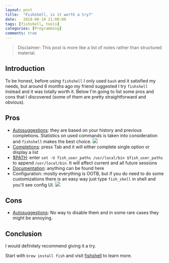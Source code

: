 ```yaml
---
layout: post
title:  "Fishshell, is it worth a try?"
date:   2018-08-18 21:00:00
tags: [fishshell, tools]
categories: [Programming]
comments: true
---
```

> Disclaimer: This post is more like a list of notes rather than structured material.

Introduction
----
To be honest, before using `fishshell` I only used `bash` and it satisfied my needs, but around 6 months ago my friend suggested I try `fishshell` instead and it was totally worth it. 
Below I'm going to list some pros and cons that I discovered (some of them are pretty straightforward and obvious).
<!--more-->
Pros
----
* [Autosuggestions](https://fishshell.com/docs/current/tutorial.html#tut_autosuggestions): they are based on your history and previous completions. 
Statistics on used commands is taken into consideration and `fishshell` makes the best choice.
![](assets/images/fishshell/fish-1.jpg)
* [Completions](https://fishshell.com/docs/current/tutorial.html#tut_tab_completions): press Tab and it will either complete single option or display a list
* [$PATH](https://fishshell.com/docs/current/tutorial.html#tut_path): enter `set -U fish_user_paths /usr/local/bin $fish_user_paths` to append `/usr/local/bin`.
It will affect current and all future sessions
* [Documentation](https://fishshell.com/docs/current/index.html): anything can be found here
* Configuration: mostly everything is OOTB, but if you do need to do some customizations there is an easy way just type `fish_shell` in shell and you'll see config UI.
![](assets/images/fishshell/fish-2.jpg)

Cons
----
* [Autosuggestions](https://fishshell.com/docs/current/tutorial.html#tut_autosuggestions): No way to disable them and in some rare cases they might be annoying.

Conclusion
----
I would definitely recommend giving it a try.

Start with `brew install fish` and visit [fishshell](https://fishshell.com/docs/current/tutorial.html#tut_learning_Fish) to learn more.